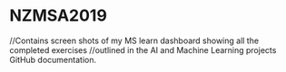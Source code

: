 # NZMSA2019

//Contains screen shots of my MS learn dashboard showing all the completed exercises 
//outlined in the AI and Machine Learning projects GitHub documentation. 
